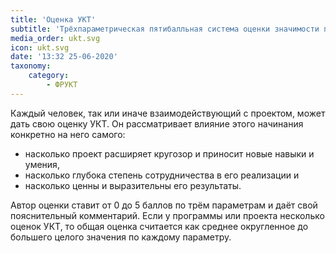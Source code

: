 ```yaml
---
title: 'Оценка УКТ'
subtitle: 'Трёхпараметрическая пятибалльная система оценки значимости программ, проектов и любых начинаний в целом'
media_order: ukt.svg
icon: ukt.svg
date: '13:32 25-06-2020'
taxonomy:
    category:
        - ФРУКТ
---
```


Каждый человек, так или иначе взаимодействующий с проектом, может дать свою оценку УКТ. Он рассматривает влияние этого начинания конкретно на него самого: 
- насколько проект расширяет кругозор и приносит новые навыки и умения,
- насколько глубока степень сотрудничества в его реализации и
- насколько ценны и выразительны его результаты.

Автор оценки ставит от 0 до 5 баллов по трём параметрам и даёт свой пояснительный комментарий. Если у программы или проекта несколько оценок УКТ, то общая оценка считается как среднее округленное до большего целого значения по каждому параметру. 